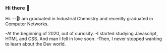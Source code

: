 ### Hi there 👋

<!--
**emersonpessoa01/emersonpessoa01** is a ✨ _special_ ✨ repository because its `README.md` (this file) appears on your GitHub profile.

Here are some ideas to get you started:

- 🔭 I’m currently working on ...
- 🌱 I’m currently learning ...
- 👯 I’m looking to collaborate on ...
- 🤔 I’m looking for help with ...
- 💬 Ask me about ...
- 📫 How to reach me: ...
- 😄 Pronouns: ...
- ⚡ Fun fact: ...
-->

Hi.
--🌱I am graduated in Industrial Chemistry and recently graduated in Computer Networks.

-At the beginning of 2020, out of curiosity. 
-I started studying Javascript, HTML and CSS. And man I fell in love soon. 
-Then, I never stopped wanting to learn about the Dev world.
